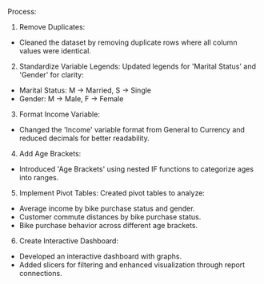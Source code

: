 Process:
1.	Remove Duplicates:
- Cleaned the dataset by removing duplicate rows where all column values were identical.
  
2.	Standardize Variable Legends:
	Updated legends for 'Marital Status' and 'Gender' for clarity:
-	Marital Status: M → Married, S → Single
-	Gender: M → Male, F → Female

3.	Format Income Variable:
-	Changed the 'Income' variable format from General to Currency and reduced decimals for better readability.
  
4.	Add Age Brackets:
-	Introduced 'Age Brackets' using nested IF functions to categorize ages into ranges.
  
5.	Implement Pivot Tables:
	Created pivot tables to analyze:
-	Average income by bike purchase status and gender.
-	Customer commute distances by bike purchase status.
-	Bike purchase behavior across different age brackets.

6.	Create Interactive Dashboard:
-	Developed an interactive dashboard with graphs.
-	Added slicers for filtering and enhanced visualization through report connections.
